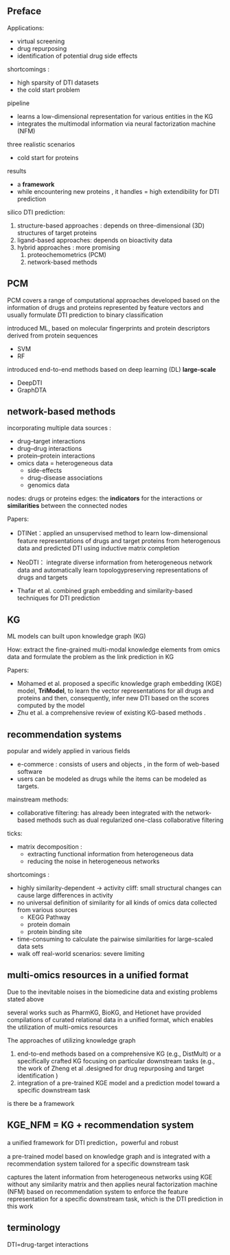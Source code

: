 ## Preface

Applications:

- virtual screening
- drug repurposing
- identification of potential drug side effects 

shortcomings :

- high sparsity of DTI datasets
- the cold start problem  

pipeline

- learns a low-dimensional representation for various entities in the KG
- integrates the multimodal information via neural factorization machine (NFM)  

three realistic scenarios  

- cold start for proteins  

results

- a **framework**
- while encountering new proteins , it handles = high extendibility for DTI prediction  

silico DTI prediction:

1. structure-based approaches : depends on three-dimensional (3D) structures of target proteins   
2. ligand-based approaches: depends on bioactivity data  
3. hybrid approaches : more promising 
    1. proteochemometrics (PCM)
    2. network-based methods  

## PCM

PCM covers a range of computational approaches developed based on the information of drugs and proteins represented by feature vectors and usually formulate DTI prediction to binary classification

introduced ML, based on molecular fingerprints and protein descriptors derived from protein sequences  

- SVM 
- RF  

introduced end-to-end methods based on deep learning (DL)
**large-scale**

- DeepDTI
- GraphDTA

## network-based methods  

incorporating multiple data sources :

- drug–target interactions
- drug–drug interactions
- protein–protein interactions
- omics data = heterogeneous data 
    - side-effects
    - drug-disease associations
    - genomics data  

nodes: drugs or proteins
edges: the **indicators** for the interactions or **similarities** between the connected nodes 

Papers:

- DTINet：applied an unsupervised method to learn low-dimensional feature representations of drugs and target proteins from heterogenous data and predicted DTI using inductive matrix completion 

- NeoDTI： integrate diverse information from heterogeneous network data and automatically learn topologypreserving representations of drugs and targets  

- Thafar et al. combined graph embedding and similarity-based techniques for DTI prediction  

## KG

ML models can built upon knowledge graph (KG)  

How: extract the fine-grained multi-modal knowledge elements from omics data and formulate the problem as the link prediction in KG  

Papers: 

- Mohamed et al. proposed a specific knowledge graph embedding (KGE) model, **TriModel**, to learn the vector representations for all drugs and proteins and then, consequently, infer new DTI based on the scores computed by the model 
- Zhu et al.  a comprehensive review of existing KG-based methods .

## recommendation systems  

popular and widely applied in various fields 

- e-commerce : consists of users and objects , in the form of web-based software 
- users can be modeled as drugs while the items can be modeled as targets.

 mainstream methods:

- collaborative filtering: has already been integrated with the network-based methods such as dual regularized one-class collaborative filtering  

ticks:

- matrix decomposition : 
    - extracting functional information from heterogeneous data
    - reducing the noise in heterogeneous networks 

shortcomings :

- highly similarity-dependent -> activity cliff: small structural changes can cause large differences in activity  
- no universal definition of similarity for all kinds of omics data collected from various sources  
    - KEGG Pathway
    - protein domain
    - protein binding site 
- time-consuming to calculate the pairwise similarities for large-scaled data sets
- walk off real-world scenarios: severe limiting 

## multi-omics resources  in a unified format

Due to the inevitable noises in the biomedicine data and existing problems stated above

several works such as PharmKG, BioKG, and Hetionet have provided compilations of curated relational data in a unified format, which enables the utilization of multi-omics resources 



The approaches of utilizing knowledge graph

1. end-to-end methods based on a comprehensive KG (e.g., DistMult) or a specifically crafted KG focusing on particular downstream tasks (e.g., the work of Zheng et al .designed for drug repurposing and target identification )
2. integration of a pre-trained KGE model and a prediction model toward a specific downstream task 

is there be a framework 

## KGE_NFM =  KG + recommendation system
a unified framework for DTI prediction，powerful and robust  

a pre-trained model based on knowledge graph and is integrated with a recommendation system tailored for a specific downstream task

captures the latent information from heterogeneous networks using KGE without any similarity matrix and then applies neural factorization machine (NFM) based on recommendation system to enforce the feature representation for a specific downstream task, which is the DTI prediction in this work  

## terminology

DTI=drug-target interactions 